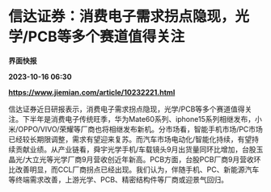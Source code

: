 # 信达证券：消费电子需求拐点隐现，光学/PCB等多个赛道值得关注
**界面快报**

**2023-10-16 06:30**

**https://www.jiemian.com/article/10232221.html**

信达证券近日研报表示，消费电子需求拐点隐现，光学/PCB等多个赛道值得关注。下半年是消费电子传统旺季，华为Mate60系列、iphone15系列相继发布，小米/OPPO/VIVO/荣耀等厂商也将相继发布新机。分市场看，智能手机市场/PC市场已经较长期限调整，需求有望迎来复苏。而汽车市场电动化/智能化持续，有望持续贡献业绩。从产业链看，舜宇光学手机/车载镜头9月出货量同环比增加，台股玉晶光/大立光等光学厂商9月营收创近年新高。PCB方面，台股PCB厂商9月营收环比改善明显，而CCL厂商拐点已经出现。我们认为，伴随手机、PC、新能源汽车等终端需求改善，上游光学、PCB、精密结构件等厂商或迎景气回归。